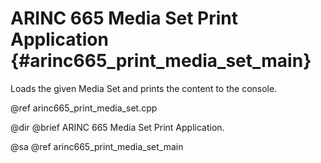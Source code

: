 # ARINC 665 Media Set Print Application {#arinc665_print_media_set_main}

Loads the given Media Set and prints the content to the console.

@ref arinc665_print_media_set.cpp

@dir
@brief ARINC 665 Media Set Print Application.

@sa @ref arinc665_print_media_set_main
